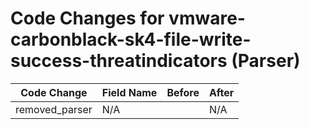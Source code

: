 # Code Changes for vmware-carbonblack-sk4-file-write-success-threatindicators (Parser)

| Code Change | Field Name | Before | After |
|-------------|------------|--------|-------|
| removed_parser | N/A |  | N/A |